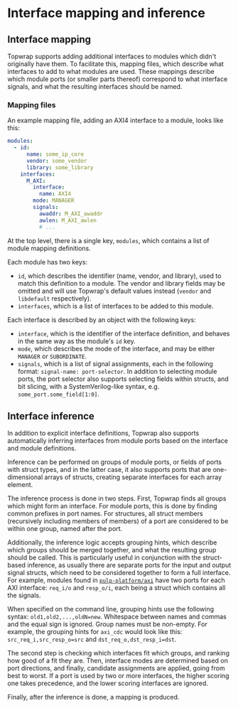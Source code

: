 # Interface mapping and inference

## Interface mapping

Topwrap supports adding additional interfaces to modules which didn't originally have them. To
facilitate this, mapping files, which describe what interfaces to add to what modules are used.
These mappings describe which module ports (or smaller parts thereof) correspond to what interface
signals, and what the resulting interfaces should be named.

### Mapping files

An example mapping file, adding an AXI4 interface to a module, looks like this:

```yaml
modules:
  - id:
      name: some_ip_core
      vendor: some_vendor
      library: some_library
    interfaces:
      M_AXI:
        interface:
          name: AXI4
        mode: MANAGER
        signals:
          awaddr: M_AXI_awaddr
          awlen: M_AXI_awlen
          # ...
```

At the top level, there is a single key, `modules`, which contains a list of module mapping
definitions.

Each module has two keys:

 - `id`, which describes the identifier (name, vendor, and library), used to match this definition
   to a module. The vendor and library fields may be omitted and will use Topwrap's default values
   instead (`vendor` and `libdefault` respectively).
 - `interfaces`, which is a list of interfaces to be added to this module.

Each interface is described by an object with the following keys:

 - `interface`, which is the identifier of the interface definition, and behaves in the same way as
   the module's `id` key.
 - `mode`, which describes the mode of the interface, and may be either `MANAGER` or `SUBORDINATE`.
 - `signals`, which is a list of signal assignments, each in the following format:
   `signal-name: port-selector`. In addition to selecting module ports, the port selector also
   supports selecting fields within structs, and bit slicing, with a SystemVerilog-like syntax, e.g.
   `some_port.some_field[1:0]`.

## Interface inference

In addition to explicit interface definitions, Topwrap also supports automatically inferring
interfaces from module ports based on the interface and module definitions.

Inference can be performed on groups of module ports, or fields of ports with struct types, and in
the latter case, it also supports ports that are one-dimensional arrays of structs, creating
separate interfaces for each array element.

The inference process is done in two steps. First, Topwrap finds all groups which might form an
interface. For module ports, this is done by finding common prefixes in port names. For structures,
all struct members (recursively including members of members) of a port are considered to be within
one group, named after the port.

Additionally, the inference logic accepts grouping hints, which describe which groups should be
merged together, and what the resulting group should be called. This is particularly useful in
conjunction with the struct-based inference, as usually there are separate ports for the input and
output signal structs, which need to be considered together to form a full interface. For example,
modules found in [`pulp-platform/axi`](https://github.com/pulp-platform/axi) have two ports for each
AXI interface: `req_i/o` and `resp_o/i`, each being a struct which contains all the signals.

When specified on the command line, grouping hints use the following syntax:
`old1,old2,...,oldN=new`. Whitespace between names and commas and the equal sign is ignored. Group
names must be non-empty. For example, the grouping hints for `axi_cdc` would look like this:
`src_req_i,src_resp_o=src` and `dst_req_o,dst_resp_i=dst`.

The second step is checking which interfaces fit which groups, and ranking how good of a fit they
are. Then, interface modes are determined based on port directions, and finally, candidate
assignments are applied, going from best to worst. If a port is used by two or more interfaces, the
higher scoring one takes precedence, and the lower scoring interfaces are ignored.

Finally, after the inference is done, a mapping is produced.
